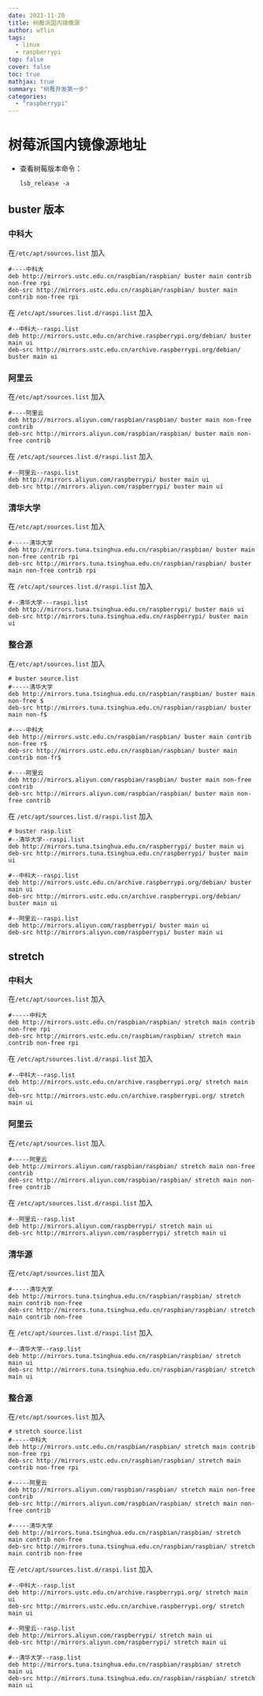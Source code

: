 ```yaml
---
date: 2021-11-20
title: 树莓派国内镜像源
author: wflin
tags:
  - linux
  - raspberrypi
top: false
cover: false
toc: true
mathjax: true
summary: "树莓开发第一步"
categories:
  - "raspberrypi"
---
```

# 树莓派国内镜像源地址

* 查看树莓版本命令：

  ```shell
  lsb_release -a
  ```

## buster 版本

### 中科大

在`/etc/apt/sources.list` 加入

```shell
#----中科大
deb http://mirrors.ustc.edu.cn/raspbian/raspbian/ buster main contrib non-free rpi
deb-src http://mirrors.ustc.edu.cn/raspbian/raspbian/ buster main contrib non-free rpi
```

在 `/etc/apt/sources.list.d/raspi.list` 加入

```shell
#--中科大--raspi.list
deb http://mirrors.ustc.edu.cn/archive.raspberrypi.org/debian/ buster main ui
deb-src http://mirrors.ustc.edu.cn/archive.raspberrypi.org/debian/ buster main ui
```

### 阿里云

在`/etc/apt/sources.list` 加入

```shell
#----阿里云
deb http://mirrors.aliyun.com/raspbian/raspbian/ buster main non-free contrib
deb-src http://mirrors.aliyun.com/raspbian/raspbian/ buster main non-free contrib
```

在 `/etc/apt/sources.list.d/raspi.list` 加入

```shell
#--阿里云--raspi.list
deb http://mirrors.aliyun.com/raspberrypi/ buster main ui
deb-src http://mirrors.aliyun.com/raspberrypi/ buster main ui
```

### 清华大学

在`/etc/apt/sources.list` 加入

```shell
#-----清华大学
deb http://mirrors.tuna.tsinghua.edu.cn/raspbian/raspbian/ buster main non-free contrib rpi
deb-src http://mirrors.tuna.tsinghua.edu.cn/raspbian/raspbian/ buster main non-free contrib rpi
```

在 `/etc/apt/sources.list.d/raspi.list` 加入

```shell
#--清华大学---raspi.list
deb http://mirrors.tuna.tsinghua.edu.cn/raspberrypi/ buster main ui
deb-src http://mirrors.tuna.tsinghua.edu.cn/raspberrypi/ buster main ui
```

### 整合源

在`/etc/apt/sources.list` 加入

```shell
# buster source.list
#-----清华大学
deb http://mirrors.tuna.tsinghua.edu.cn/raspbian/raspbian/ buster main non-free $
deb-src http://mirrors.tuna.tsinghua.edu.cn/raspbian/raspbian/ buster main non-f$

#----中科大
deb http://mirrors.ustc.edu.cn/raspbian/raspbian/ buster main contrib non-free r$
deb-src http://mirrors.ustc.edu.cn/raspbian/raspbian/ buster main contrib non-fr$

#----阿里云
deb http://mirrors.aliyun.com/raspbian/raspbian/ buster main non-free contrib
deb-src http://mirrors.aliyun.com/raspbian/raspbian/ buster main non-free contrib
```

在 `/etc/apt/sources.list.d/raspi.list` 加入

```shell
# buster rasp.list
#--清华大学--raspi.list
deb http://mirrors.tuna.tsinghua.edu.cn/raspberrypi/ buster main ui
deb-src http://mirrors.tuna.tsinghua.edu.cn/raspberrypi/ buster main ui

#--中科大--raspi.list
deb http://mirrors.ustc.edu.cn/archive.raspberrypi.org/debian/ buster main ui
deb-src http://mirrors.ustc.edu.cn/archive.raspberrypi.org/debian/ buster main ui

#--阿里云--raspi.list
deb http://mirrors.aliyun.com/raspberrypi/ buster main ui
deb-src http://mirrors.aliyun.com/raspberrypi/ buster main ui
```

##  stretch

### 中科大

在`/etc/apt/sources.list` 加入

```shell
#-----中科大
deb http://mirrors.ustc.edu.cn/raspbian/raspbian/ stretch main contrib non-free rpi
deb-src http://mirrors.ustc.edu.cn/raspbian/raspbian/ stretch main contrib non-free rpi
```

在 `/etc/apt/sources.list.d/raspi.list` 加入

```shell
#--中科大--rasp.list
deb http://mirrors.ustc.edu.cn/archive.raspberrypi.org/ stretch main ui
deb-src http://mirrors.ustc.edu.cn/archive.raspberrypi.org/ stretch main ui
```

### 阿里云

在`/etc/apt/sources.list` 加入

```shell
#-----阿里云
deb http://mirrors.aliyun.com/raspbian/raspbian/ stretch main non-free contrib
deb-src http://mirrors.aliyun.com/raspbian/raspbian/ stretch main non-free contrib
```

在 `/etc/apt/sources.list.d/raspi.list` 加入

```shell
#--阿里云--rasp.list
deb http://mirrors.aliyun.com/raspberrypi/ stretch main ui
deb-src http://mirrors.aliyun.com/raspberrypi/ stretch main ui
```

### 清华源

在`/etc/apt/sources.list` 加入

```shell
#-----清华大学
deb http://mirrors.tuna.tsinghua.edu.cn/raspbian/raspbian/ stretch main contrib non-free
deb-src http://mirrors.tuna.tsinghua.edu.cn/raspbian/raspbian/ stretch main contrib non-free
```

在 `/etc/apt/sources.list.d/raspi.list` 加入

```shell
#--清华大学--rasp.list
deb http://mirrors.tuna.tsinghua.edu.cn/raspbian/raspbian/ stretch main ui
deb-src http://mirrors.tuna.tsinghua.edu.cn/raspbian/raspbian/ stretch main ui
```

### 整合源

在`/etc/apt/sources.list` 加入

```shell
# stretch source.list
#-----中科大
deb http://mirrors.ustc.edu.cn/raspbian/raspbian/ stretch main contrib non-free rpi
deb-src http://mirrors.ustc.edu.cn/raspbian/raspbian/ stretch main contrib non-free rpi

#-----阿里云
deb http://mirrors.aliyun.com/raspbian/raspbian/ stretch main non-free contrib
deb-src http://mirrors.aliyun.com/raspbian/raspbian/ stretch main non-free contrib

#-----清华大学
deb http://mirrors.tuna.tsinghua.edu.cn/raspbian/raspbian/ stretch main contrib non-free
deb-src http://mirrors.tuna.tsinghua.edu.cn/raspbian/raspbian/ stretch main contrib non-free
```

在 `/etc/apt/sources.list.d/raspi.list` 加入

```shell
#--中科大--rasp.list
deb http://mirrors.ustc.edu.cn/archive.raspberrypi.org/ stretch main ui
deb-src http://mirrors.ustc.edu.cn/archive.raspberrypi.org/ stretch main ui

#--阿里云--rasp.list
deb http://mirrors.aliyun.com/raspberrypi/ stretch main ui
deb-src http://mirrors.aliyun.com/raspberrypi/ stretch main ui

#--清华大学--rasp.list
deb http://mirrors.tuna.tsinghua.edu.cn/raspbian/raspbian/ stretch main ui
deb-src http://mirrors.tuna.tsinghua.edu.cn/raspbian/raspbian/ stretch main ui
```

### 